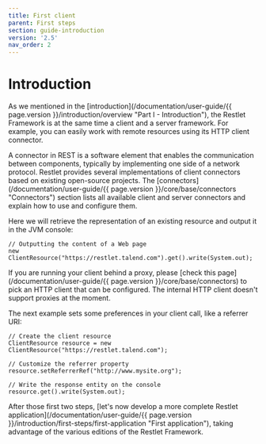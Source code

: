 ```yaml
---
title: First client
parent: First steps
section: guide-introduction
version: '2.5'
nav_order: 2
---
```

# Introduction

As we mentioned in the [introduction](/documentation/user-guide/{{ page.version }}/introduction/overview "Part I - Introduction"),
the Restlet Framework is at the same time a client and a server
framework. For example, you can easily work with remote resources using
its HTTP client connector.

A connector in REST is a software element that enables the communication
between components, typically by implementing one side of a network
protocol. Restlet provides several implementations of client connectors
based on existing open-source projects. The
[connectors](/documentation/user-guide/{{ page.version }}/core/base/connectors "Connectors")
section lists all available client and server connectors and explain how
to use and configure them.

Here we will retrieve the representation of an existing resource and
output it in the JVM console:


<pre class="language-java"><code class="language-java">// Outputting the content of a Web page  
new ClientResource("https://restlet.talend.com").get().write(System.out);  
</code></pre>


If you are running your client behind a proxy, please [check this
page](/documentation/user-guide/{{ page.version }}/core/base/connectors) to
pick an HTTP client that can be configured. The internal HTTP client
doesn't support proxies at the moment.

The next example sets some preferences in your client call, like a
referrer URI:

<pre class="language-java"><code class="language-java">// Create the client resource  
ClientResource resource = new ClientResource("https://restlet.talend.com");  

// Customize the referrer property  
resource.setReferrerRef("http://www.mysite.org");  

// Write the response entity on the console
resource.get().write(System.out);  
</code></pre>


After those first two steps, [let's now develop a more complete Restlet
application](/documentation/user-guide/{{ page.version }}/introduction/first-steps/first-application "First application"),
taking advantage of the various editions of the Restlet Framework.
